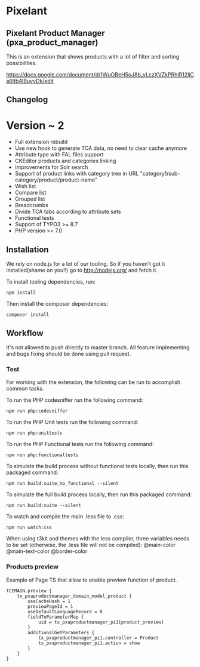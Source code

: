 # Pixelant

## Pixelant Product Manager (pxa_product_manager)
This is an extension that shows products with a lot of filter and sorting possibilities.

https://docs.google.com/document/d/1WuOBeH5oJ8b_yLczXVZkPRhiR12IjCa6ltb4IBuvvDk/edit

## Changelog
# Version ~ 2
- Full extension rebuild
- Use new hook to generate TCA data, no need to clear cache anymore
- Attribute type with FAL files support
- CKEditor products and categories linking
- Improvements for Solr search
- Support of product links with category tree in URL "category1/sub-category/product/product-name"
- Wish list
- Compare list
- Grouped list
- Breadcrumbs
- Divide TCA tabs according to attribute sets
- Functional tests
- Support of TYPO3 >= 8.7
- PHP version >= 7.0

## Installation

We rely on node.js for a lot of our tooling. So if you haven't got it installed(shame on you!!) go to http://nodejs.org/ and fetch it.

To install tooling dependencies, run:

    npm install

Then install the composer dependencies:

    composer install

## Workflow

It's not allowed to push directly to master branch.
All feature implementing and bugs fixing should be done using pull request.  

### Test

For working with the extension, the following can be run to accomplish common tasks.

To run the PHP codesniffer run the following command:

    npm run php:codesniffer

To run the PHP Unit tests run the following command:

    npm run php:unittests

To run the PHP Functional tests run the following command:

    npm run php:functionaltests
    
To simulate the build process without functional tests locally, then run this packaged command:
    
    npm run build:suite_no_functional --silent
    
To simulate the full build process locally, then run this packaged command:

    npm run build:suite --silent

To watch and compile the main .less file to .css:

    npm run watch:css

When using t3kit and themes with the less compiler, three variables needs to be set (otherwise, the .less file will not be compiled):
  @main-color
  @main-text-color
  @border-color

### Products preview

Example of Page TS that allow to enable preview function of product.
 
```typo3_typoscript
TCEMAIN.preview {
    tx_pxaproductmanager_domain_model_product {
        useCacheHash = 1
        previewPageId = 1
        useDefaultLanguageRecord = 0
        fieldToParameterMap {
            uid = tx_pxaproductmanager_pi1[product_preview]
        }
        additionalGetParameters {
            tx_pxaproductmanager_pi1.controller = Product
            tx_pxaproductmanager_pi1.action = show
        }
    }
}
```